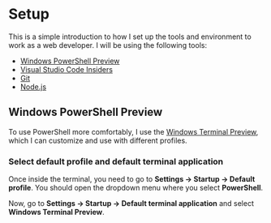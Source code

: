 # Setup

This is a simple introduction to how I set up the tools and environment to work as a web developer. I will be using the following tools:

- [Windows PowerShell Preview](https://apps.microsoft.com/detail/9p95zzktnrn4?hl=en-US&gl=US)
- [Visual Studio Code Insiders](https://code.visualstudio.com/insiders/)
- [Git](https://git-scm.com/)
- [Node.js](https://nodejs.org/en/)

## Windows PowerShell Preview

To use PowerShell more comfortably, I use the [Windows Terminal Preview](https://apps.microsoft.com/detail/9N8G5RFZ9XK3), which I can customize and use with different profiles.

### Select default profile and default terminal application

Once inside the terminal, you need to go to **Settings -> Startup -> Default profile**. You should open the dropdown menu where you select **PowerShell**.

Now, go to **Settings -> Startup -> Default terminal application** and select **Windows Terminal Preview**.

